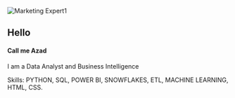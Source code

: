 ![Marketing Expert1](https://github.com/Azad2181/Azad2181/assets/121395998/05281bc8-f6db-485c-bbcc-9fd05ed330f6)
## Hello
#### Call me Azad

I am a Data Analyst and Business Intelligence 

Skills: PYTHON, SQL, POWER BI, SNOWFLAKES, ETL, MACHINE LEARNING, HTML, CSS.











